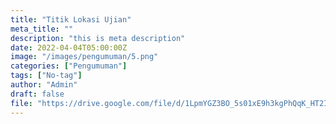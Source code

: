 ```yaml
---
title: "Titik Lokasi Ujian"
meta_title: ""
description: "this is meta description"
date: 2022-04-04T05:00:00Z
image: "/images/pengumuman/5.png"
categories: ["Pengumuman"]
tags: ["No-tag"]
author: "Admin"
draft: false
file: "https://drive.google.com/file/d/1LpmYGZ3BO_5s01xE9h3kgPhQqK_HT2It/preview"
---
```


